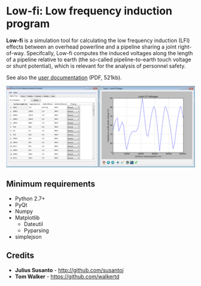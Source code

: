 # Low-fi: Low frequency induction program

**Low-fi** is a simulation tool for calculating the low frequency induction (LFI) effects between an overhead powerline and a pipeline sharing a joint right-of-way. Specifcally, Low-fi computes the induced voltages along the length of a pipeline relative to earth (the so-called pipeline-to-earth touch voltage or shunt potential), which is relevant for the analysis of personnel safety.

See also the [user documentation](https://github.com/susantoj/Low-fi/blob/master/docs/low-fi-doc.pdf) (PDF, 521kb).

![screenshot of GUI](/images/lowfi_main.png?raw=true)

##  Minimum requirements
- Python 2.7+
- PyQt
- Numpy
- Matplotlib
	- Dateutil
	- Pyparsing
- simplejson

Credits
-------

+ **Julius Susanto** - http://github.com/susantoj
+ **Tom Walker** - https://github.com/walkertd
